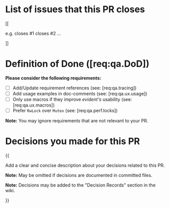 # List of issues that this PR closes

[[

e.g. closes #1 closes #2 …

]]

# Definition of Done ([req:qa.DoD])

**Please consider the following requirements:**

- [ ] Add/Update requirement references (see: [req:qa.tracing])
- [ ] Add usage examples in doc-comments (see: [req:qa.ux.usage])
- [ ] Only use macros if they improve *evident's* usability (see: [req:qa.ux.macros])
- [ ] Prefer `RwLock` over `Mutex` (see: [req:qa.perf.locks]) 

**Note:** You may ignore requirements that are not relevant to your PR.

# Decisions you made for this PR

{{

Add a clear and concise description about your decisions related to this PR.

**Note:** May be omitted if decisions are documented in committed files.

**Note:** Decisions may be added to the "Decision Records" section in the wiki.

}}
